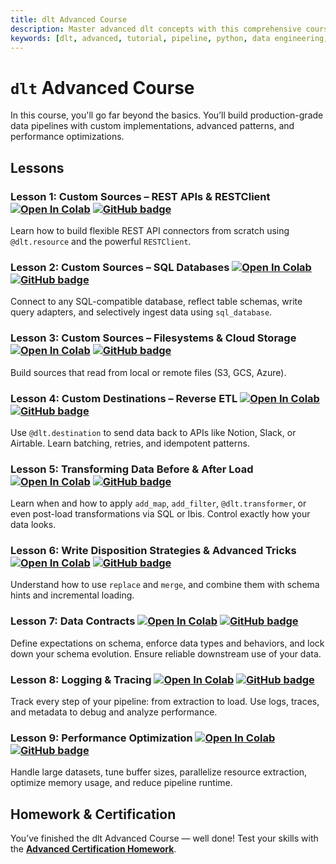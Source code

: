```yaml
---
title: dlt Advanced Course
description: Master advanced dlt concepts with this comprehensive course covering custom sources, destinations, transformations, data contracts and performance optimization.
keywords: [dlt, advanced, tutorial, pipeline, python, data engineering, custom sources, custom destinations, transformations, data contracts, logging, tracing, performance optimization]
---
```


# `dlt` Advanced Course

In this course, you'll go far beyond the basics. You’ll build production-grade data pipelines with custom implementations, advanced patterns, and performance optimizations.

## Lessons

### **Lesson 1: Custom Sources – REST APIs & RESTClient** [![Open In Colab](https://colab.research.google.com/assets/colab-badge.svg)](https://colab.research.google.com/github/dlt-hub/dlt/blob/master/docs/education/dlt-advanced-course/Lesson_1_Custom_sources_RestAPI_source_and_RESTClient.ipynb) [![GitHub badge](https://img.shields.io/badge/github-view_source-2b3137?logo=github)](https://github.com/dlt-hub/dlt/blob/master/docs/education/dlt-advanced-course/Lesson_1_Custom_sources_RestAPI_source_and_RESTClient.ipynb)

Learn how to build flexible REST API connectors from scratch using `@dlt.resource` and the powerful `RESTClient`. 

### **Lesson 2: Custom Sources – SQL Databases** [![Open In Colab](https://colab.research.google.com/assets/colab-badge.svg)](https://colab.research.google.com/github/dlt-hub/dlt/blob/master/docs/education/dlt-advanced-course/Lesson_2_Custom_sources_SQL_Databases_.ipynb) [![GitHub badge](https://img.shields.io/badge/github-view_source-2b3137?logo=github)](https://github.com/dlt-hub/dlt/blob/master/docs/education/dlt-advanced-course/Lesson_2_Custom_sources_SQL_Databases_.ipynb)

Connect to any SQL-compatible database, reflect table schemas, write query adapters, and selectively ingest data using `sql_database`.

### **Lesson 3: Custom Sources – Filesystems & Cloud Storage** [![Open In Colab](https://colab.research.google.com/assets/colab-badge.svg)](https://colab.research.google.com/github/dlt-hub/dlt/blob/master/docs/education/dlt-advanced-course/Lesson_3_Custom_sources_Filesystem_and_cloud_storage.ipynb) [![GitHub badge](https://img.shields.io/badge/github-view_source-2b3137?logo=github)](https://github.com/dlt-hub/dlt/blob/master/docs/education/dlt-advanced-course/Lesson_3_Custom_sources_Filesystem_and_cloud_storage.ipynb)
Build sources that read from local or remote files (S3, GCS, Azure).

### **Lesson 4: Custom Destinations – Reverse ETL** [![Open In Colab](https://colab.research.google.com/assets/colab-badge.svg)](https://colab.research.google.com/github/dlt-hub/dlt/blob/master/docs/education/dlt-advanced-course/Lesson_4_Destinations_Reverse_ETL.ipynb) [![GitHub badge](https://img.shields.io/badge/github-view_source-2b3137?logo=github)](https://github.com/dlt-hub/dlt/blob/master/docs/education/dlt-advanced-course/Lesson_4_Destinations_Reverse_ETL.ipynb)
Use `@dlt.destination` to send data back to APIs like Notion, Slack, or Airtable. Learn batching, retries, and idempotent patterns.

### **Lesson 5: Transforming Data Before & After Load**[![Open In Colab](https://colab.research.google.com/assets/colab-badge.svg)](https://colab.research.google.com/github/dlt-hub/dlt/blob/master/docs/education/dlt-advanced-course/Lesson_5_Transform_data_before_and_after_loading.ipynb) [![GitHub badge](https://img.shields.io/badge/github-view_source-2b3137?logo=github)](https://github.com/dlt-hub/dlt/blob/master/docs/education/dlt-advanced-course/Lesson_5_Transform_data_before_and_after_loading.ipynb)

Learn when and how to apply `add_map`, `add_filter`, `@dlt.transformer`, or even post-load transformations via SQL or Ibis. Control exactly how your data looks.

### **Lesson 6: Write Disposition Strategies & Advanced Tricks** [![Open In Colab](https://colab.research.google.com/assets/colab-badge.svg)](https://colab.research.google.com/github/dlt-hub/dlt/blob/master/docs/education/dlt-advanced-course/Lesson_6_Write_disposition_strategies_&_Advanced_tricks.ipynb) [![GitHub badge](https://img.shields.io/badge/github-view_source-2b3137?logo=github)](https://github.com/dlt-hub/dlt/blob/master/docs/education/dlt-advanced-course/Lesson_6_Write_disposition_strategies_&_Advanced_tricks.ipynb)
Understand how to use `replace` and `merge`, and combine them with schema hints and incremental loading. 

### **Lesson 7: Data Contracts** [![Open In Colab](https://colab.research.google.com/assets/colab-badge.svg)](https://colab.research.google.com/github/dlt-hub/dlt/blob/master/docs/education/dlt-advanced-course/Lesson_7_Data_Contracts.ipynb) [![GitHub badge](https://img.shields.io/badge/github-view_source-2b3137?logo=github)](https://github.com/dlt-hub/dlt/blob/master/docs/education/dlt-advanced-course/Lesson_7_Data_Contracts.ipynb)
Define expectations on schema, enforce data types and behaviors, and lock down your schema evolution. Ensure reliable downstream use of your data.

### **Lesson 8: Logging & Tracing** [![Open In Colab](https://colab.research.google.com/assets/colab-badge.svg)](https://colab.research.google.com/github/dlt-hub/dlt/blob/master/docs/education/dlt-advanced-course/Lesson_8_Logging_&_Tracing.ipynb) [![GitHub badge](https://img.shields.io/badge/github-view_source-2b3137?logo=github)](https://github.com/dlt-hub/dlt/blob/master/docs/education/dlt-advanced-course/Lesson_8_Logging_&_Tracing.ipynb)
Track every step of your pipeline: from extraction to load. Use logs, traces, and metadata to debug and analyze performance.

### **Lesson 9: Performance Optimization** [![Open In Colab](https://colab.research.google.com/assets/colab-badge.svg)](https://colab.research.google.com/github/dlt-hub/dlt/blob/master/docs/education/dlt-advanced-course/Lesson_9_Performance_optimisation.ipynb) [![GitHub badge](https://img.shields.io/badge/github-view_source-2b3137?logo=github)](https://github.com/dlt-hub/dlt/blob/master/docs/education/dlt-advanced-course/Lesson_9_Performance_optimisation.ipynb)
Handle large datasets, tune buffer sizes, parallelize resource extraction, optimize memory usage, and reduce pipeline runtime.

## Homework & Certification

You’ve finished the dlt Advanced Course — well done! Test your skills with the [**Advanced Certification Homework**](https://dlthub.learnworlds.com/course/dlt-advanced).

